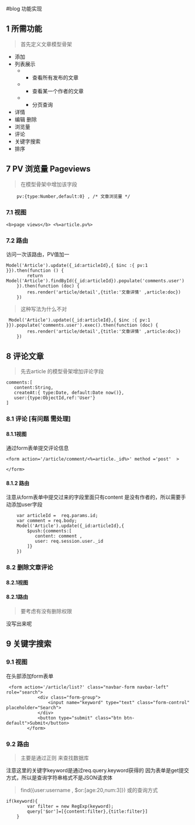 #blog 功能实现

## 1 所需功能

> 首先定义文章模型骨架

* 添加
* 列表展示
    * * 查看所有发布的文章
    * * 查看某一个作者的文章
    * * 分页查询
* 详情
* 编辑 删除
* 浏览量
* 评论
* 关键字搜索
* 排序


## 7  PV  浏览量  Pageviews

> 在模型骨架中增加该字段

```
    pv:{type:Number,default:0} , /* 文章浏览量 */

```

### 7.1 视图

```
<b>page views</b> <%=article.pv%>
```
### 7.2 路由

访问一次该路由，PV值加一

```
Model('Article').update({_id:articleId},{ $inc :{ pv:1 }}).then(function () {
        return Model('Article').findById({_id:articleId}).populate('comments.user')
    }).then(function (doc) {
        res.render('article/detail',{title:'文章详情' ,article:doc})
    })

```

> 这种写法为什么不对
```
 Model('Article').update({_id:articleId},{ $inc :{ pv:1 }}).populate('comments.user').exec().then(function (doc) {
        res.render('article/detail',{title:'文章详情' ,article:doc})
    })
```
## 8 评论文章

> 先去article 的模型骨架增加评论字段

```
comments:[
   content:String,
   createAt:{ type:Date, default:Date now()},
   user:{type:ObjectId,ref:'User'}
]

```

### 8.1  评论  [有问题 需处理]

#### 8.1.1视图
通过form表单提交评论信息

```
<form action='/article/comment/<%=article._id%>' method ='post'  >

</form>
```

#### 8.1.2  路由

注意从form表单中提交过来的字段里面只有content
是没有作者的，所以需要手动添加user字段

```
    var articleId =  req.params.id;
    var comment = req.body;
    Model('Article').update({_id:articleId},{
        $push:{comments:[
           content: comment ,
           user: req.session.user._id
        ]}
    })
```


### 8.2 删除文章评论

#### 8.2.1视图

#### 8.2.1路由

> 要考虑有没有删除权限

没写出来呢



## 9 关键字搜索

### 9.1 视图

在头部添加form表单

```
 <form action='/article/list?' class="navbar-form navbar-left" role="search">
            <div class="form-group">
                <input name="keyword" type="text" class="form-control" placeholder="Search">
            </div>
            <button type="submit" class="btn btn-default">Submit</button>
        </form>
```


### 9.2 路由



> 主要是通过正则 来查找数据库

注意这里的关键字keyword是通过req.query.keyword获得的
因为表单是get提交方式，所以是查询字符串格式不是JSON请求体


> find({user:username , $or:[age:20,num:3]})   或的查询方式

```
if(keyword){
        var filter = new RegExp(keyword);
        query['$or']=[{content:filter},{title:filter}]
    }
```









